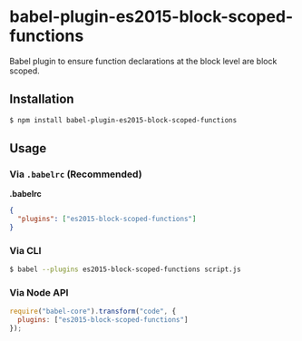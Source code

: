 # babel-plugin-es2015-block-scoped-functions

Babel plugin to ensure function declarations at the block level are block scoped.

## Installation

```sh
$ npm install babel-plugin-es2015-block-scoped-functions
```

## Usage

### Via `.babelrc` (Recommended)

**.babelrc**

```json
{
  "plugins": ["es2015-block-scoped-functions"]
}
```

### Via CLI

```sh
$ babel --plugins es2015-block-scoped-functions script.js
```

### Via Node API

```javascript
require("babel-core").transform("code", {
  plugins: ["es2015-block-scoped-functions"]
});
```
